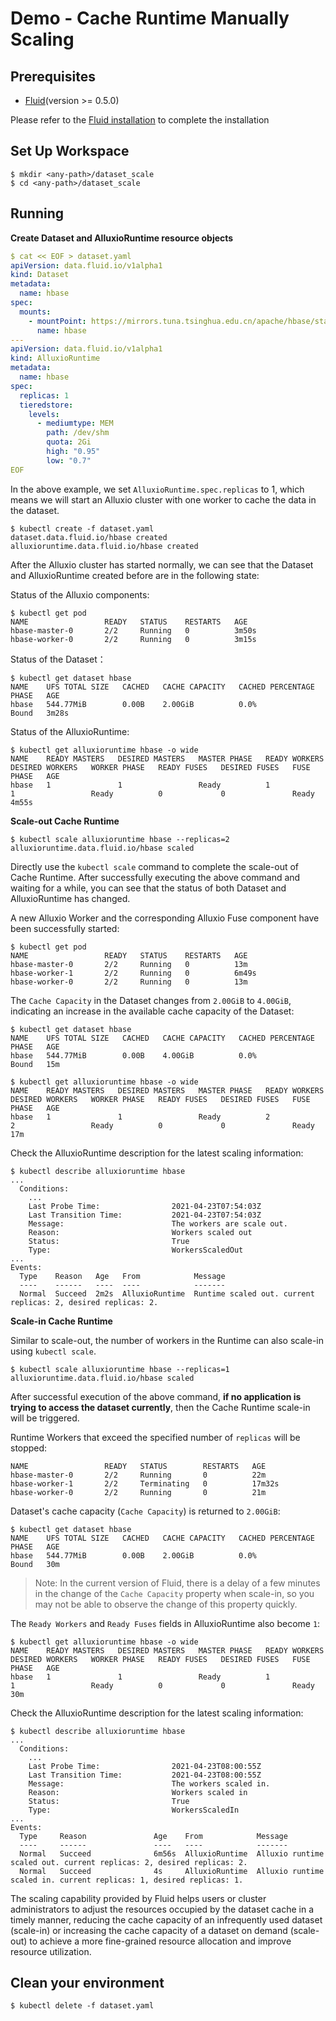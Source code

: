 # Demo - Cache Runtime Manually Scaling 

## Prerequisites

- [Fluid](https://github.com/fluid-cloudnative/fluid)(version >= 0.5.0)

Please refer to the [Fluid installation](../userguide/install.md) to complete the installation

## Set Up Workspace
```shell
$ mkdir <any-path>/dataset_scale
$ cd <any-path>/dataset_scale
```

## Running

**Create Dataset and AlluxioRuntime resource objects**
```yaml
$ cat << EOF > dataset.yaml
apiVersion: data.fluid.io/v1alpha1
kind: Dataset
metadata:
  name: hbase
spec:
  mounts:
    - mountPoint: https://mirrors.tuna.tsinghua.edu.cn/apache/hbase/stable/
      name: hbase
---
apiVersion: data.fluid.io/v1alpha1
kind: AlluxioRuntime
metadata:
  name: hbase
spec:
  replicas: 1
  tieredstore:
    levels:
      - mediumtype: MEM
        path: /dev/shm
        quota: 2Gi
        high: "0.95"
        low: "0.7"
EOF
```

In the above example, we set `AlluxioRuntime.spec.replicas` to 1, which means we will start an Alluxio cluster with one worker to cache the data in the dataset.

```
$ kubectl create -f dataset.yaml
dataset.data.fluid.io/hbase created
alluxioruntime.data.fluid.io/hbase created
```
After the Alluxio cluster has started normally, we can see that the Dataset and AlluxioRuntime created before are in the following state:

Status of the Alluxio components:
```
$ kubectl get pod
NAME                 READY   STATUS    RESTARTS   AGE
hbase-master-0       2/2     Running   0          3m50s
hbase-worker-0       2/2     Running   0          3m15s
```

Status of the Dataset：
```
$ kubectl get dataset hbase
NAME    UFS TOTAL SIZE   CACHED   CACHE CAPACITY   CACHED PERCENTAGE   PHASE   AGE
hbase   544.77MiB        0.00B    2.00GiB          0.0%                Bound   3m28s
```

Status of the AlluxioRuntime:
```
$ kubectl get alluxioruntime hbase -o wide
NAME    READY MASTERS   DESIRED MASTERS   MASTER PHASE   READY WORKERS   DESIRED WORKERS   WORKER PHASE   READY FUSES   DESIRED FUSES   FUSE PHASE   AGE
hbase   1               1                 Ready          1               1                 Ready          0             0               Ready        4m55s
```

**Scale-out Cache Runtime**

```
$ kubectl scale alluxioruntime hbase --replicas=2
alluxioruntime.data.fluid.io/hbase scaled
```
Directly use the `kubectl scale` command to complete the scale-out of Cache Runtime. After successfully executing the above command and waiting for a while, you can see that the status of both Dataset and AlluxioRuntime has changed.

A new Alluxio Worker and the corresponding Alluxio Fuse component have been successfully started:
```
$ kubectl get pod
NAME                 READY   STATUS    RESTARTS   AGE
hbase-master-0       2/2     Running   0          13m
hbase-worker-1       2/2     Running   0          6m49s
hbase-worker-0       2/2     Running   0          13m
```

The `Cache Capacity` in the Dataset changes from `2.00GiB` to `4.00GiB`, indicating an increase in the available cache capacity of the Dataset:
```
$ kubectl get dataset hbase
NAME    UFS TOTAL SIZE   CACHED   CACHE CAPACITY   CACHED PERCENTAGE   PHASE   AGE
hbase   544.77MiB        0.00B    4.00GiB          0.0%                Bound   15m
```

```
$ kubectl get alluxioruntime hbase -o wide
NAME    READY MASTERS   DESIRED MASTERS   MASTER PHASE   READY WORKERS   DESIRED WORKERS   WORKER PHASE   READY FUSES   DESIRED FUSES   FUSE PHASE   AGE
hbase   1               1                 Ready          2               2                 Ready          0             0               Ready        17m
```

Check the AlluxioRuntime description for the latest scaling information:
```
$ kubectl describe alluxioruntime hbase
...
  Conditions:
    ...
    Last Probe Time:                2021-04-23T07:54:03Z
    Last Transition Time:           2021-04-23T07:54:03Z
    Message:                        The workers are scale out.
    Reason:                         Workers scaled out
    Status:                         True
    Type:                           WorkersScaledOut
...
Events:
  Type    Reason   Age   From            Message
  ----    ------   ----  ----            -------
  Normal  Succeed  2m2s  AlluxioRuntime  Runtime scaled out. current replicas: 2, desired replicas: 2.
```

**Scale-in Cache Runtime**

Similar to scale-out, the number of workers in the Runtime can also scale-in using `kubectl scale`.
```
$ kubectl scale alluxioruntime hbase --replicas=1
alluxioruntime.data.fluid.io/hbase scaled
```

After successful execution of the above command, **if no application is trying to access the dataset currently**, then the Cache Runtime scale-in will be triggered.

Runtime Workers that exceed the specified number of `replicas` will be stopped:
```
NAME                 READY   STATUS        RESTARTS   AGE
hbase-master-0       2/2     Running       0          22m
hbase-worker-1       2/2     Terminating   0          17m32s
hbase-worker-0       2/2     Running       0          21m
```

Dataset's cache capacity (`Cache Capacity`) is returned to `2.00GiB`:
```
$ kubectl get dataset hbase
NAME    UFS TOTAL SIZE   CACHED   CACHE CAPACITY   CACHED PERCENTAGE   PHASE   AGE
hbase   544.77MiB        0.00B    2.00GiB          0.0%                Bound   30m
```

> Note: In the current version of Fluid, there is a delay of a few minutes in the change of the `Cache Capacity` property when scale-in, so you may not be able to observe the change of this property quickly.

The `Ready Workers` and `Ready Fuses` fields in AlluxioRuntime also become `1`:
```
$ kubectl get alluxioruntime hbase -o wide
NAME    READY MASTERS   DESIRED MASTERS   MASTER PHASE   READY WORKERS   DESIRED WORKERS   WORKER PHASE   READY FUSES   DESIRED FUSES   FUSE PHASE   AGE
hbase   1               1                 Ready          1               1                 Ready          0             0               Ready        30m
```

Check the AlluxioRuntime description for the latest scaling information:
```
$ kubectl describe alluxioruntime hbase
...
  Conditions:
    ...
    Last Probe Time:                2021-04-23T08:00:55Z
    Last Transition Time:           2021-04-23T08:00:55Z
    Message:                        The workers scaled in.
    Reason:                         Workers scaled in
    Status:                         True
    Type:                           WorkersScaledIn
...
Events:
  Type     Reason               Age    From            Message
  ----     ------               ----   ----            -------
  Normal   Succeed              6m56s  AlluxioRuntime  Alluxio runtime scaled out. current replicas: 2, desired replicas: 2.
  Normal   Succeed              4s     AlluxioRuntime  Alluxio runtime scaled in. current replicas: 1, desired replicas: 1.
```

The scaling capability provided by Fluid helps users or cluster administrators to adjust the resources occupied by the dataset cache in a timely manner, reducing the cache capacity of an infrequently used dataset (scale-in) or increasing the cache capacity of a dataset on demand (scale-out) to achieve a more fine-grained resource allocation and improve resource utilization.

## Clean your environment
```shell
$ kubectl delete -f dataset.yaml
```
